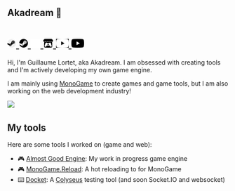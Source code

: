 ## Akadream 👋

<h1>
<!-- Steam Link -->
<a href="https://steamcommunity.com/id/akadream/#gh-dark-mode-only">
    <img src="https://raw.githubusercontent.com/AristurtleDev/AristurtleDev/main/.images/on-dark/steam.png?gh-dark-mode-only" height="20" alt="Akadream on Steam">
</a>
<a href="https://steamcommunity.com/id/akadream/#gh-light-mode-only">
    <img src="https://raw.githubusercontent.com/AristurtleDev/AristurtleDev/main/.images/on-light/steam.png?gh-light-mode-only" height="20" alt="Akadream on Steam">    
</a>

<!-- itch.io Link -->
<a href="https://almost-good-studio.itch.io#gh-dark-mode-only">
    <img src="https://raw.githubusercontent.com/AristurtleDev/AristurtleDev/main/.images/on-dark/itchio.png?gh-dark-mode-only" height="20" alt="Almost Good Studio on Itch.io">
    
</a>
<a href="https://almost-good-studio.itch.io#gh-light-mode-only">
    <img src="https://raw.githubusercontent.com/AristurtleDev/AristurtleDev/main/.images/on-light/itchio.png?gh-light-mode-only" height="20" alt="Almost Good Studio on Itch.io">
</a>

<!-- YouTube Link -->
<a href="https://www.youtube.com/@Akaadream#gh-dark-mode-only">
    <img src="https://raw.githubusercontent.com/AristurtleDev/AristurtleDev/main/.images/on-dark/youtube.png?gh-dark-mode-only" height="20" alt="Akadream on YouTube">
</a>
<a href="https://www.youtube.com/@Akaadream#gh-light-mode-only">
    <img src="https://raw.githubusercontent.com/AristurtleDev/AristurtleDev/main/.images/on-light/youtube.png?gh-light-mode-only" height="20" alt="Akadream on YouTube">
</a>
</h1>

Hi, I'm Guillaume Lortet, aka Akadream.
I am obsessed with creating tools and I'm actively developing my own game engine.

I am mainly using [MonoGame](https://monogame.net) to create games and game tools, but I am also working on the web development industry!

<img src="https://github-readme-stats.vercel.app/api?username=akaadream&show_icons=true&theme=dracula" height=200>

## My tools

Here are some tools I worked on (game and web):

- 🎮 [Almost Good Engine](https://github.com/akaadream/AlmostGoodEngine): My work in progress game engine
- 🎮 [MonoGame.Reload](https://github.com/akaadream/MonoGame.Reload): A hot reloading to for MonoGame
- ⌨️ [Docket](https://docket.akadream.fr/): A [Colyseus](https://colyseus.io/) testing tool (and soon Socket.IO and websocket) 
